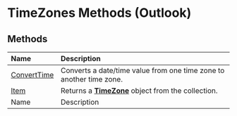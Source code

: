 
# TimeZones Methods (Outlook)

## Methods



|**Name**|**Description**|
|:-----|:-----|
| [ConvertTime](6a935961-2030-ed9c-5c1b-4e6641ee3913.md)|Converts a date/time value from one time zone to another time zone.|
| [Item](5514ff4e-0d01-71b3-3715-5d840cbde043.md)|Returns a  **[TimeZone](b27da70d-e545-cc13-9529-cfd327ab7a7c.md)** object from the collection.|
|Name|Description|
